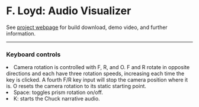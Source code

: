 <h1> F. Loyd: Audio Visualizer</h1>
See <a href="https://ccrma.stanford.edu/~jjmills/256A/hw2/">project webpage</a> for build download, demo video, and further information.

------------
<h3> Keyboard controls </h3>
<li>Camera rotation is controlled with F, R, and O. F and R rotate in opposite
        directions and each have three rotation speeds, increasing each time the
        key is clicked. A fourth F/R key input will stop the camera position where
        it is. O resets the camera rotation to its static starting point.</li>
<li>Space: toggles prism rotation on/off.</li>
<li>K: starts the Chuck narrative audio.</li>
